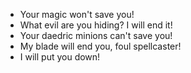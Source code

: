 - Your magic won't save you!
- What evil are you hiding? I will end it!
- Your daedric minions can't save you!
- My blade will end you, foul spellcaster!
- I will put you down!
